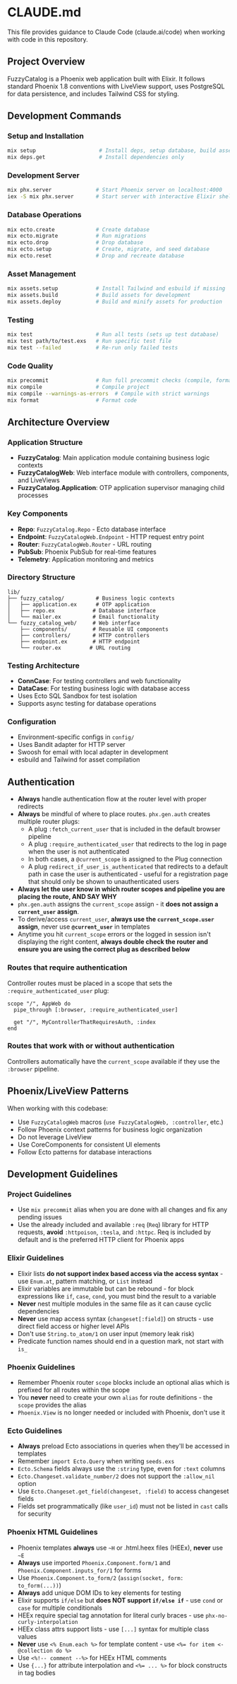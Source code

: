 # CLAUDE.md

This file provides guidance to Claude Code (claude.ai/code) when working with code in this repository.

## Project Overview

FuzzyCatalog is a Phoenix web application built with Elixir. It follows standard Phoenix 1.8 conventions with LiveView support, uses PostgreSQL for data persistence, and includes Tailwind CSS for styling.

## Development Commands

### Setup and Installation
```bash
mix setup                    # Install deps, setup database, build assets
mix deps.get                 # Install dependencies only
```

### Development Server
```bash
mix phx.server              # Start Phoenix server on localhost:4000
iex -S mix phx.server       # Start server with interactive Elixir shell
```

### Database Operations
```bash
mix ecto.create             # Create database
mix ecto.migrate            # Run migrations
mix ecto.drop               # Drop database
mix ecto.setup              # Create, migrate, and seed database
mix ecto.reset              # Drop and recreate database
```

### Asset Management
```bash
mix assets.setup            # Install Tailwind and esbuild if missing
mix assets.build            # Build assets for development
mix assets.deploy           # Build and minify assets for production
```

### Testing
```bash
mix test                    # Run all tests (sets up test database)
mix test path/to/test.exs   # Run specific test file
mix test --failed           # Re-run only failed tests
```

### Code Quality
```bash
mix precommit               # Run full precommit checks (compile, format, test)
mix compile                 # Compile project
mix compile --warnings-as-errors  # Compile with strict warnings
mix format                  # Format code
```

## Architecture Overview

### Application Structure
- **FuzzyCatalog**: Main application module containing business logic contexts
- **FuzzyCatalogWeb**: Web interface module with controllers, components, and LiveViews
- **FuzzyCatalog.Application**: OTP application supervisor managing child processes

### Key Components
- **Repo**: `FuzzyCatalog.Repo` - Ecto database interface
- **Endpoint**: `FuzzyCatalogWeb.Endpoint` - HTTP request entry point
- **Router**: `FuzzyCatalogWeb.Router` - URL routing
- **PubSub**: Phoenix PubSub for real-time features
- **Telemetry**: Application monitoring and metrics

### Directory Structure
```
lib/
├── fuzzy_catalog/          # Business logic contexts
│   ├── application.ex      # OTP application
│   ├── repo.ex            # Database interface
│   └── mailer.ex          # Email functionality
└── fuzzy_catalog_web/     # Web interface
    ├── components/        # Reusable UI components
    ├── controllers/       # HTTP controllers
    ├── endpoint.ex        # HTTP endpoint
    └── router.ex         # URL routing
```

### Testing Architecture
- **ConnCase**: For testing controllers and web functionality
- **DataCase**: For testing business logic with database access
- Uses Ecto SQL Sandbox for test isolation
- Supports async testing for database operations

### Configuration
- Environment-specific configs in `config/`
- Uses Bandit adapter for HTTP server
- Swoosh for email with local adapter in development
- esbuild and Tailwind for asset compilation

## Authentication

- **Always** handle authentication flow at the router level with proper redirects
- **Always** be mindful of where to place routes. `phx.gen.auth` creates multiple router plugs:
  - A plug `:fetch_current_user` that is included in the default browser pipeline
  - A plug `:require_authenticated_user` that redirects to the log in page when the user is not authenticated
  - In both cases, a `@current_scope` is assigned to the Plug connection
  - A plug `redirect_if_user_is_authenticated` that redirects to a default path in case the user is authenticated - useful for a registration page that should only be shown to unauthenticated users
- **Always let the user know in which router scopes and pipeline you are placing the route, AND SAY WHY**
- `phx.gen.auth` assigns the `current_scope` assign - it **does not assign a `current_user` assign**.
- To derive/access `current_user`, **always use the `current_scope.user` assign**, never use **`@current_user`** in templates
- Anytime you hit `current_scope` errors or the logged in session isn't displaying the right content, **always double check the router and ensure you are using the correct plug as described below**

### Routes that require authentication

Controller routes must be placed in a scope that sets the `:require_authenticated_user` plug:

    scope "/", AppWeb do
      pipe_through [:browser, :require_authenticated_user]

      get "/", MyControllerThatRequiresAuth, :index
    end

### Routes that work with or without authentication

Controllers automatically have the `current_scope` available if they use the `:browser` pipeline.

## Phoenix/LiveView Patterns

When working with this codebase:
- Use `FuzzyCatalogWeb` macros (`use FuzzyCatalogWeb, :controller`, etc.)
- Follow Phoenix context patterns for business logic organization
- Do not leverage LiveView
- Use CoreComponents for consistent UI elements
- Follow Ecto patterns for database interactions

## Development Guidelines

### Project Guidelines
- Use `mix precommit` alias when you are done with all changes and fix any pending issues
- Use the already included and available `:req` (`Req`) library for HTTP requests, **avoid** `:httpoison`, `:tesla`, and `:httpc`. Req is included by default and is the preferred HTTP client for Phoenix apps

### Elixir Guidelines
- Elixir lists **do not support index based access via the access syntax** - use `Enum.at`, pattern matching, or `List` instead
- Elixir variables are immutable but can be rebound - for block expressions like `if`, `case`, `cond`, you must bind the result to a variable
- **Never** nest multiple modules in the same file as it can cause cyclic dependencies
- **Never** use map access syntax (`changeset[:field]`) on structs - use direct field access or higher level APIs
- Don't use `String.to_atom/1` on user input (memory leak risk)
- Predicate function names should end in a question mark, not start with `is_`

### Phoenix Guidelines
- Remember Phoenix router `scope` blocks include an optional alias which is prefixed for all routes within the scope
- You **never** need to create your own `alias` for route definitions - the `scope` provides the alias
- `Phoenix.View` is no longer needed or included with Phoenix, don't use it

### Ecto Guidelines
- **Always** preload Ecto associations in queries when they'll be accessed in templates
- Remember `import Ecto.Query` when writing `seeds.exs`
- `Ecto.Schema` fields always use the `:string` type, even for `:text` columns
- `Ecto.Changeset.validate_number/2` does not support the `:allow_nil` option
- Use `Ecto.Changeset.get_field(changeset, :field)` to access changeset fields
- Fields set programmatically (like `user_id`) must not be listed in `cast` calls for security

### Phoenix HTML Guidelines
- Phoenix templates **always** use `~H` or .html.heex files (HEEx), **never** use `~E`
- **Always** use imported `Phoenix.Component.form/1` and `Phoenix.Component.inputs_for/1` for forms
- Use `Phoenix.Component.to_form/2` (`assign(socket, form: to_form(...))`)
- **Always** add unique DOM IDs to key elements for testing
- Elixir supports `if/else` but **does NOT support `if/else if`** - use `cond` or `case` for multiple conditionals
- HEEx require special tag annotation for literal curly braces - use `phx-no-curly-interpolation`
- HEEx class attrs support lists - use `[...]` syntax for multiple class values
- **Never** use `<% Enum.each %>` for template content - use `<%= for item <- @collection do %>`
- Use `<%!-- comment --%>` for HEEx HTML comments
- Use `{...}` for attribute interpolation and `<%= ... %>` for block constructs in tag bodies
